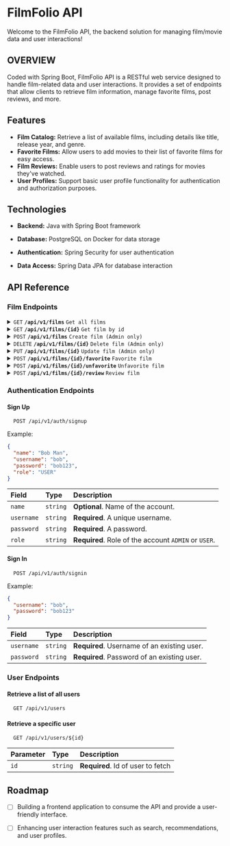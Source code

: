 
# FilmFolio API

Welcome to the FilmFolio API, the backend solution for managing film/movie data and user interactions!

## OVERVIEW
Coded with Spring Boot, FilmFolio API is a RESTful web service designed to handle film-related data and user interactions. It provides a set of endpoints that allow clients to retrieve film information, manage favorite films, post reviews, and more.


## Features

- **Film Catalog:** Retrieve a list of available films, including details like title, release year, and genre.
- **Favorite Films:** Allow users to add movies to their list of favorite films for easy access.
- **Film Reviews:** Enable users to post reviews and ratings for movies they've watched.
- **User Profiles:** Support basic user profile functionality for authentication and authorization purposes.


## Technologies

- **Backend:** Java with Spring Boot framework

- **Database:** PostgreSQL on Docker for data storage

- **Authentication:** Spring Security for user authentication

- **Data Access:** Spring Data JPA for database interaction


## API Reference

### Film Endpoints

<details>
  <summary><code>GET</code> <code><b>/api/v1/films</b></code> <code>Get all films</code></summary>
  
  #### Responses
  | Http Status     | Content-Type       | Description              |
  | :-------------- | :----------------  | :----------------------- |
  | `200 OK`        | `application/json` | Successful operation     |

</details>

<details>
  <summary><code>GET</code> <code><b>/api/v1/films/{id}</b></code> <code>Get film by id</code></summary>
  
  ##### Parameters
  | Name      | Type     | Description                        |
  | :-------- | :------- | :--------------------------------  |
  | `id`      | `string` | **Required** Id of film to fetch. |
  
  #### Responses
  | Http Status     | Content-Type       | Description              |
  | :-------------- | :----------------  | :----------------------- |
  | `200 OK`        | `application/json` | Successful operation     |
  | `404 Not Found` | `application/json` | Film with ´id´ not found |
</details>

<details>
  <summary><code>POST</code> <code><b>/api/v1/films</b></code> <code>Create film (Admin only)</code></summary>

  ##### Headers
  | Type            | Value            | Description                                             |
  | :-------------- | :--------------- | :-----------------------------------------------------  |
  | `Authorization` | `Bearer <token>` | **Required** Authentication token to identify the user. |
  
  ##### Parameters
  | Name      | Type               | Description                        |
  | :-------- | :----------------- | :--------------------------------  |
  | `body`    | `application/json` | **Required** Film object to add    |

  #### Body 
  | Field   | Type     | Description                     |
  | :------ | :------- | :------------------------------ |
  | `title` | `string` | **Required** Title of the film. |
  | `year`  | `integer`| **Required** Year of the film.  |
  | `genre` | `array`  | Genre(s) of the film.           |

  The `genre` field can be `null`, or an array containing one or more of the following genre values:
  - ACTION
  - COMEDY
  - DRAMA
  - ROMANCE
  - ADVENTURE
  - SCIENCE_FICTION
  - FANTASY
  - HORROR
  - THRILLER
  - ANIMATION
  - MYSTERY

  Example body:
  ```json
  {
    "title": "FILM TITLE",
    "year": 2022,
    "genre": ["ACTION", "ADVENTURE"]
  }
  ```

  #### Responses
  | Http Status     | Content-Type       | Description                       |
  | :-------------- | :----------------  | :-------------------------------- |
  | `200 OK`        | `application/json` | Successful operation              |
  | `403 Forbidden` | `application/json` | Unauthorized or malformed request |

</details>

<details>
  <summary><code>DELETE</code> <code><b>/api/v1/films/{id}</b></code> <code>Delete film (Admin only)</code></summary>

   ##### Headers
  | Type            | Value            | Description                                             |
  | :-------------- | :--------------- | :-----------------------------------------------------  |
  | `Authorization` | `Bearer <token>` | **Required** Authentication token to identify the user. |

  ##### Parameters
  | Name      | Type     | Description                        |
  | :-------- | :------- | :--------------------------------  |
  | `id`      | `string` | **Required** Id of film to delete. |
  
  #### Responses
  | Http Code       | Content-Type       | Description          |
  | :-------------  | :----------------  | :------------------- |
  | `200 OK`        | `application/json` | Successful operation |
  | `403 Forbidden` | `nosniff`          | Unauthorized         |

</details>

<details>
  <summary><code>PUT</code> <code><b>/api/v1/films/{id}</b></code> <code>Update film (Admin only)</code></summary>

   ##### Headers
  | Type            | Value            | Description                                             |
  | :-------------- | :--------------- | :-----------------------------------------------------  |
  | `Authorization` | `Bearer <token>` | **Required** Authentication token to identify the user. |

  ##### Parameters
  | Name      | Type               | Description                        |
  | :-------- | :----------------- | :--------------------------------- |
  | `id`      | `string`           | **Required** Id of film to update. |
  | `body`    | `application/json` | **Required** Film object to add.   |

  #### Body 
  | Field   | Type     | Description                     |
  | :------ | :------- | :------------------------------ |
  | `title` | `string` | **Required** Title of the film. |
  | `year`  | `integer`| **Required** Year of the film.  |
  | `genre` | `array`  | Genre(s) of the film.           |

  The `genre` field can be `null`, or an array containing one or more of the following genre values:
  - ACTION
  - COMEDY
  - DRAMA
  - ROMANCE
  - ADVENTURE
  - SCIENCE_FICTION
  - FANTASY
  - HORROR
  - THRILLER
  - ANIMATION
  - MYSTERY

  Example body:
  ```json
  {
    "title": "FILM TITLE",
    "year": 2022,
    "genre": ["ACTION", "ADVENTURE"]
  }
  ```
  
  #### Responses
  | Http Code       | Content-Type       | Description          |
  | :-------------  | :----------------  | :------------------- |
  | `200 OK`        | `application/json` | Successful operation |
  | `403 Forbidden` | `nosniff`          | Unauthorized         |

</details>

<details>
  <summary><code>POST</code> <code><b>/api/v1/films/{id}/favorite</b></code> <code>Favorite film</code></summary>

   ##### Headers
  | Type            | Value            | Description                                             |
  | :-------------- | :--------------- | :-----------------------------------------------------  |
  | `Authorization` | `Bearer <token>` | **Required** Authentication token to identify the user. |

  ##### Parameters
  | Name      | Type     | Description                        |
  | :-------- | :------- | :--------------------------------  |
  | `id`      | `string` | **Required** Id of film to favorite. |
  
  #### Responses
  | Http Code       | Content-Type       | Description              |
  | :-------------  | :----------------  | :----------------------- |
  | `200 OK`        | `nosniff`          | Successful operation     |
  | `403 Forbidden` | `nosniff`          | Unauthorized             |
  | `404 Not Found` | `applicatio/json`  | Film with `id` not found |

</details>

<details>
  <summary><code>POST</code> <code><b>/api/v1/films/{id}/unfavorite</b></code> <code>Unfavorite film</code></summary>

   ##### Headers
  | Type            | Value            | Description                                             |
  | :-------------- | :--------------- | :-----------------------------------------------------  |
  | `Authorization` | `Bearer <token>` | **Required** Authentication token to identify the user. |

  ##### Parameters
  | Name      | Type     | Description                        |
  | :-------- | :------- | :--------------------------------  |
  | `id`      | `string` | **Required** Id of film to unfavorite. |
  
  #### Responses
  | Http Code       | Content-Type       | Description              |
  | :-------------  | :----------------  | :----------------------- |
  | `200 OK`        | `nosniff`          | Successful operation     |
  | `403 Forbidden` | `nosniff`          | Unauthorized             |
  | `404 Not Found` | `applicatio/json`  | Film with `id` not found |

</details>

<details>
  <summary><code>POST</code> <code><b>/api/v1/films/{id}/review</b></code> <code>Review film</code></summary>

  ##### Headers
  | Type            | Value            | Description                                             |
  | :-------------- | :--------------- | :-----------------------------------------------------  |
  | `Authorization` | `Bearer <token>` | **Required** Authentication token to identify the user. |

  ##### Parameters
  | Name      | Type               | Description                        |
  | :-------- | :----------------- | :--------------------------------- |
  | `id`      | `string`           | **Required** Id of film to update. |
  | `body`    | `application/json` | **Required** Film object to add.   |
  
  #### Body 
  | Field    | Type     | Description                         |
  | :------- | :------- | :---------------------------------- |
  | `text`   | `string` | **Optional** Review text.           |
  | `rating` | `integer/string`| **Required**  Rate the film. |

  The `rating` field can contain an integer value between `0 - 4` or string values:
  - TERRIBLE
  - POOR
  - AVERAGE
  - GOOD
  - EXCELLENT
    
  Example body:
  ```json
  {
    "text": "Good film, I like.",
    "rating": "EXCELLENT"
  }
  ```
  
  #### Responses
  | Http Code       | Content-Type       | Description              |
  | :-------------  | :----------------  | :----------------------- |
  | `200 OK`        | `nosniff`          | Successful operation     |
  | `403 Forbidden` | `nosniff`          | Unauthorized             |
  | `404 Not Found` | `applicatio/json`  | Film with `id` not found |

</details>

### Authentication Endpoints

#### Sign Up

```http
  POST /api/v1/auth/signup
```

Example:
```json
{
  "name": "Bob Man",
  "username": "bob",
  "password": "bob123",
  "role": "USER"
}
```
| Field | Type     | Description                                |
| :-------- | :------- | :------------------------------------  |
| `name`   | `string` | **Optional**. Name of the account.      |
| `username`   | `string` | **Required**. A unique username.    |
| `password`    | `string`| **Required**. A password.           |
| `role`   | `string`  | **Required**. Role of the account `ADMIN` or `USER`. |

#### Sign In

```http
  POST /api/v1/auth/signin
```

Example:
```json
{
  "username": "bob",
  "password": "bob123"
}
```
| Field | Type     | Description                                |
| :-------- | :------- | :------------------------------------  |
| `username`   | `string` | **Required**. Username of an existing user. |
| `password`    | `string`| **Required**. Password of an existing user. |

### User Endpoints

#### Retrieve a list of all users

```http
  GET /api/v1/users
```

#### Retrieve a specific user

```http
  GET /api/v1/users/${id}
```

| Parameter | Type     | Description                       |
| :-------- | :------- | :-------------------------------- |
| `id`      | `string` | **Required**. Id of user to fetch |

## Roadmap

- [ ] Building a frontend application to consume the API and provide a user-friendly interface.
- [ ] Enhancing user interaction features such as search, recommendations, and user profiles.

